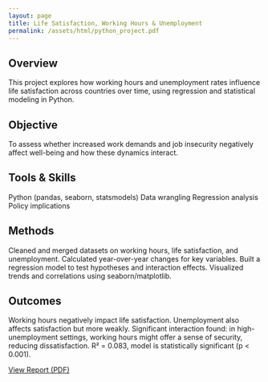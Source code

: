 ```yaml
---
layout: page
title: Life Satisfaction, Working Hours & Unemployment
permalink: /assets/html/python_project.pdf
---
```


## Overview
This project explores how working hours and unemployment rates influence life satisfaction across countries over time, using regression and statistical modeling in Python.

## Objective
To assess whether increased work demands and job insecurity negatively affect well-being and how these dynamics interact.

## Tools & Skills
Python (pandas, seaborn, statsmodels)
Data wrangling
Regression analysis
Policy implications

## Methods
Cleaned and merged datasets on working hours, life satisfaction, and unemployment.
Calculated year-over-year changes for key variables.
Built a regression model to test hypotheses and interaction effects.
Visualized trends and correlations using seaborn/matplotlib.

## Outcomes
Working hours negatively impact life satisfaction.
Unemployment also affects satisfaction but more weakly.
Significant interaction found: in high-unemployment settings, working hours might offer a sense of security, reducing dissatisfaction.
R² = 0.083, model is statistically significant (p < 0.001).

[View Report (PDF)](/assets/html/python_project.pdf)

